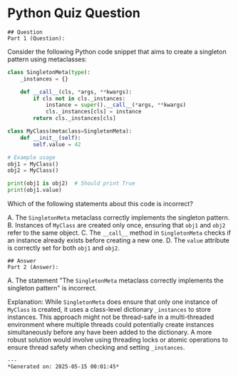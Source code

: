 # Python Quiz Question
    
    ## Question
    Part 1 (Question):
Consider the following Python code snippet that aims to create a singleton pattern using metaclasses:

```python
class SingletonMeta(type):
    _instances = {}

    def __call__(cls, *args, **kwargs):
        if cls not in cls._instances:
            instance = super().__call__(*args, **kwargs)
            cls._instances[cls] = instance
        return cls._instances[cls]

class MyClass(metaclass=SingletonMeta):
    def __init__(self):
        self.value = 42

# Example usage
obj1 = MyClass()
obj2 = MyClass()

print(obj1 is obj2)  # Should print True
print(obj1.value)
```

Which of the following statements about this code is incorrect?

A. The `SingletonMeta` metaclass correctly implements the singleton pattern.
B. Instances of `MyClass` are created only once, ensuring that `obj1` and `obj2` refer to the same object.
C. The `__call__` method in `SingletonMeta` checks if an instance already exists before creating a new one.
D. The `value` attribute is correctly set for both `obj1` and `obj2`.
    
    ## Answer
    Part 2 (Answer):
A. The statement "The `SingletonMeta` metaclass correctly implements the singleton pattern" is incorrect.

Explanation: While `SingletonMeta` does ensure that only one instance of `MyClass` is created, it uses a class-level dictionary `_instances` to store instances. This approach might not be thread-safe in a multi-threaded environment where multiple threads could potentially create instances simultaneously before any have been added to the dictionary. A more robust solution would involve using threading locks or atomic operations to ensure thread safety when checking and setting `_instances`.
    
    ---
    *Generated on: 2025-05-15 00:01:45*
    